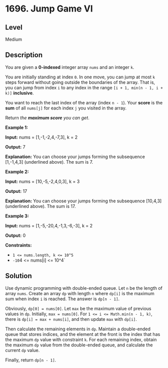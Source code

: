 # 1696. Jump Game VI
## Level
Medium

## Description
You are given a **0-indexed** integer array `nums` and an integer `k`.

You are initially standing at index `0`. In one move, you can jump at most `k` steps forward without going outside the boundaries of the array. That is, you can jump from index `i` to any index in the range `[i + 1, min(n - 1, i + k)]` **inclusive**.

You want to reach the last index of the array (index `n - 1`). Your **score** is the **sum** of all `nums[j]` for each index `j` you visited in the array.

Return *the **maximum score** you can get*.

**Example 1:**

**Input:** nums = [1,-1,-2,4,-7,3], k = 2

**Output:** 7

**Explanation:** You can choose your jumps forming the subsequence [1,-1,4,3] (underlined above). The sum is 7.

**Example 2:**

**Input:** nums = [10,-5,-2,4,0,3], k = 3

**Output:** 17

**Explanation:** You can choose your jumps forming the subsequence [10,4,3] (underlined above). The sum is 17.

**Example 3:**

**Input:** nums = [1,-5,-20,4,-1,3,-6,-3], k = 2

**Output:** 0

**Constraints:**

* `1 <= nums.length, k <= 10^5`
* `-10`4 <= nums[i] <= 10^4`

## Solution
Use dynamic programming with double-ended queue. Let `n` be the length of array `nums`. Create an array `dp` with length `n` where `dp[i]` is the maximum sum when index `i` is reached. The answer is `dp[n - 1]`.

Obviously, `dp[0] = nums[0]`. Let `max` be the maximum value of previous values in `dp`. Initially, `max = nums[0]`. For `1 <= i <= Math.min(n - 1, k)`, there is `dp[i] = max + nums[i]`, and then update `max` with `dp[i]`.

Then calculate the remaining elements in `dp`. Maintain a double-ended queue that stores indices, and the element at the front is the index that has the maximum `dp` value with constraint `k`. For each remaining index, obtain the maximum `dp` value from the double-ended queue, and calculate the current `dp` value.

Finally, return `dp[n - 1]`.
